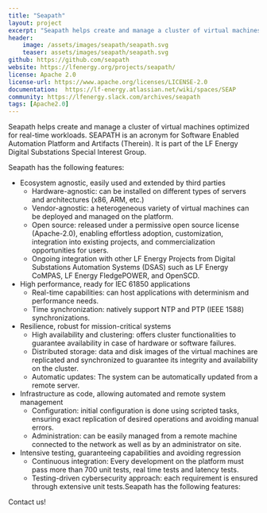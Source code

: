 ```yaml
---
title: "Seapath"
layout: project
excerpt: "Seapath helps create and manage a cluster of virtual machines optimized for real-time workloads"
header:
    image: /assets/images/seapath/seapath.svg
    teaser: assets/images/seapath/seapath.svg
github: https://github.com/seapath
website: https://lfenergy.org/projects/seapath/
license: Apache 2.0
license-url: https://www.apache.org/licenses/LICENSE-2.0
documentation:  https://lf-energy.atlassian.net/wiki/spaces/SEAP
community: https://lfenergy.slack.com/archives/seapath
tags: [Apache2.0]
---
```


Seapath helps create and manage a cluster of virtual machines optimized for real-time workloads.
SEAPATH is an acronym for Software Enabled Automation Platform and Artifacts (Therein). It is part of the LF Energy Digital Substations Special Interest Group.

Seapath has the following features:
* Ecosystem agnostic, easily used and extended by third parties
  - Hardware-agnostic: can be installed on different types of servers and architectures (x86, ARM, etc.)
  - Vendor-agnostic: a heterogeneous variety of virtual machines can be deployed and managed on the platform.
  - Open source: released under a permissive open source license (Apache-2.0), enabling effortless adoption, customization, integration into existing projects, and commercialization opportunities for users.
  - Ongoing integration with other LF Energy Projects from Digital Substations Automation Systems (DSAS) such as LF Energy CoMPAS, LF Energy FledgePOWER, and OpenSCD.
* High performance, ready for IEC 61850 applications
  - Real-time capabilities: can host applications with determinism and performance needs.
  - Time synchronization: natively support NTP and PTP (IEEE 1588) synchronizations.
* Resilience, robust for mission-critical systems
  - High availability and clustering: offers cluster functionalities to guarantee availability in case of hardware or software failures.
  - Distributed storage: data and disk images of the virtual machines are replicated and synchronized to guarantee its integrity and availability on the cluster.
  - Automatic updates: The system can be automatically updated from a remote server.
* Infrastructure as code, allowing automated and remote system management
   - Configuration: initial configuration is done using scripted tasks, ensuring exact replication of desired operations and avoiding manual errors.
   - Administration: can be easily managed from a remote machine connected to the network as well as by an administrator on site.
* Intensive testing, guaranteeing capabilities and avoiding regression
   - Continuous integration: Every development on the platform must pass more than 700 unit tests, real time tests and latency tests.
   - Testing-driven cybersecurity approach: each requirement is ensured through extensive unit tests.Seapath has the following features:

Contact us!
